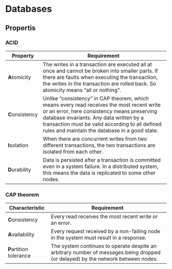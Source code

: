 # Databases

## Propertis

### ACID

Property        | Requirement
----------------|------------
**A**tomicity   | The writes in a transaction are executed all at once and cannot be broken into smaller parts. If there are faults when executing the transaction, the writes in the transaction are rolled back. So atomicity means “all or nothing”.
**C**onsistency | Unlike “consistency” in CAP theorem, which means every read receives the most recent write or an error, here consistency means preserving database invariants. Any data written by a transaction must be valid according to all defined rules and maintain the database in a good state.
**I**solation   | When there are concurrent writes from two different transactions, the two transactions are isolated from each other.
**D**urability  | Data is persisted after a transaction is committed even in a system failure. In a distributed system, this means the data is replicated to some other nodes.

### CAP theorem

Characteristic          | Requirement
------------------------|------------
**C**onsistency         | Every read receives the most recent write or an error.
**A**vailability        | Every request received by a non-failing node in the system must result in a response.
**P**artition tolerance | The system continues to operate despite an arbitrary number of messages being dropped (or delayed) by the network between nodes.
